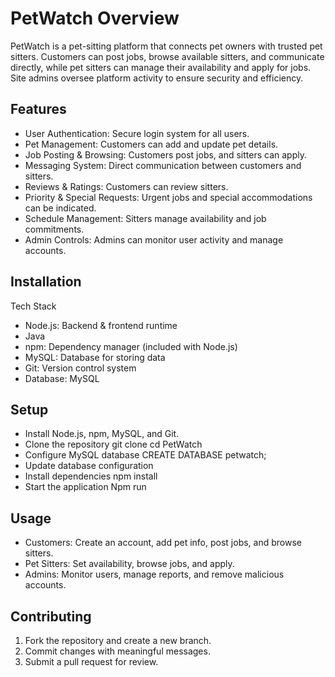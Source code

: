 # PetWatch Overview

PetWatch is a pet-sitting platform that connects pet owners with trusted pet sitters. Customers can post jobs, browse available sitters, and communicate directly, while pet sitters can manage their availability and apply for jobs. Site admins oversee platform activity to ensure security and efficiency.

## Features

* User Authentication: Secure login system for all users.
* Pet Management: Customers can add and update pet details.
* Job Posting & Browsing: Customers post jobs, and sitters can apply.
* Messaging System: Direct communication between customers and sitters.
* Reviews & Ratings: Customers can review sitters.
* Priority & Special Requests: Urgent jobs and special accommodations can be indicated.
* Schedule Management: Sitters manage availability and job commitments.
* Admin Controls: Admins can monitor user activity and manage accounts.

## Installation

Tech Stack
* Node.js: Backend & frontend runtime 
* Java
* npm: Dependency manager (included with Node.js)
* MySQL: Database for storing data
* Git: Version control system 
* Database: MySQL

## Setup

* Install Node.js, npm, MySQL, and Git.
* Clone the repository 
git clone 
cd PetWatch
* Configure MySQL database
CREATE DATABASE petwatch;
* Update database configuration
* Install dependencies
npm install
* Start the application
Npm run 

## Usage

* Customers: Create an account, add pet info, post jobs, and browse sitters.
* Pet Sitters: Set availability, browse jobs, and apply.
* Admins: Monitor users, manage reports, and remove malicious accounts.

## Contributing
1.	Fork the repository and create a new branch.
2.	Commit changes with meaningful messages.
3.	Submit a pull request for review.
